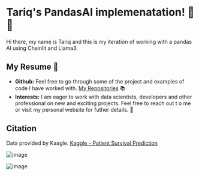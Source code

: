 # Tariq's PandasAI implemenatation! 🚀🤖

Hi there, my name is Tariq and this is my iteration of working with a pandas AI using Chainlit and Llama3.

## My Resume 🔗

- **Github:** Feel free to go through some of the project and examples of code I have worked with. [My Repositories](https://github.com/subzero11) 📚
  <br>
- **Interests:** I am eager to work with data scientists, developers and other professional on new and exciting projects.  Feel free to reach out t o me or visit my personal website for futher details.  💬

## Citation

Data provided by Kaagle.
[Kaggle - Patient Survival Prediction](https://www.kaggle.com/datasets/mitishaagarwal/patient)

![image](https://github.com/subzero11/Pandas_AI/assets/16353348/c14dfee9-30d4-494a-8a26-74425ef19e70)

![image](https://github.com/subzero11/Pandas_AI/assets/16353348/ab5b0bbd-9fd0-4359-9811-2494ff202afd)


